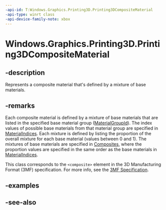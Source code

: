 ```yaml
---
-api-id: T:Windows.Graphics.Printing3D.Printing3DCompositeMaterial
-api-type: winrt class
-api-device-family-note: xbox
---
```


<!-- Class syntax.
public class Printing3DCompositeMaterial : Windows.Graphics.Printing3D.IPrinting3DCompositeMaterial
-->

# Windows.Graphics.Printing3D.Printing3DCompositeMaterial

## -description
Represents a composite material that's defined by a mixture of base materials.

## -remarks
Each composite material is defined by a mixture of base materials that are listed in the specified base material group ([MaterialGroupId](printing3dcompositematerialgroup_materialgroupid.md)). The index values of possible base materials from that material group are specified in [MaterialIndices](printing3dcompositematerialgroup_materialindices.md). Each mixture is defined by listing the proportion of the overall mixture for each base material (values between 0 and 1). The mixtures of base materials are specified in [Composites](printing3dcompositematerialgroup_composites.md), where the proportion values are specified in the same order as the base materials in [MaterialIndices](printing3dcompositematerialgroup_materialindices.md).

This class corresponds to the `<composite>` element in the 3D Manufacturing Format (3MF) specification. For more info, see the [3MF Specification](https://3mf.io/spec/).

## -examples

## -see-also
